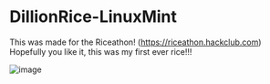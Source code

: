 # DillionRice-LinuxMint
 
This was made for the Riceathon! (https://riceathon.hackclub.com)  
Hopefully you like it, this was my first ever rice!!!  


![image](https://waka.hackclub.com/api/badge/U07DM4LDW7N/interval:any/project:DillionRice-LinuxMint)
